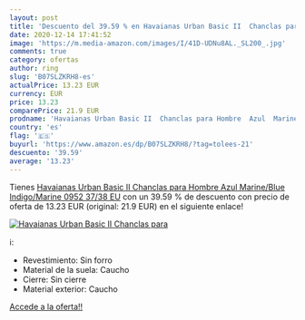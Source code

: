 ```yaml
---
layout: post
title: 'Descuento del 39.59 % en Havaianas Urban Basic II  Chanclas para '
date: 2020-12-14 17:41:52
image: 'https://m.media-amazon.com/images/I/41D-UDNu8AL._SL200_.jpg'
comments: true
category: ofertas
author: ring
slug: 'B07SLZKRH8-es'
actualPrice: 13.23 EUR
currency: EUR
price: 13.23
comparePrice: 21.9 EUR
prodname: 'Havaianas Urban Basic II  Chanclas para Hombre  Azul  Marine/Blue Indigo/Marine 0952   37/38 EU'
country: 'es'
flag: '🇪🇸'
buyurl: 'https://www.amazon.es/dp/B07SLZKRH8/?tag=tolees-21'
descuento: '39.59'
average: '13.23'
---
```


Tienes [Havaianas Urban Basic II  Chanclas para Hombre  Azul  Marine/Blue Indigo/Marine 0952   37/38 EU](https://www.amazon.es/dp/B07SLZKRH8/?tag=tolees-21) con un 39.59 % de descuento con precio de oferta de 13.23 EUR (original: 21.9 EUR) en el siguiente enlace!

[![Havaianas Urban Basic II  Chanclas para ](https://m.media-amazon.com/images/I/41D-UDNu8AL._SL200_.jpg)](https://www.amazon.es/dp/B07SLZKRH8/?tag=tolees-21)

ℹ️:

- Revestimiento: Sin forro
- Material de la suela: Caucho
- Cierre: Sin cierre
- Material exterior: Caucho

[Accede a la oferta!!](https://www.amazon.es/dp/B07SLZKRH8/?tag=tolees-21)
